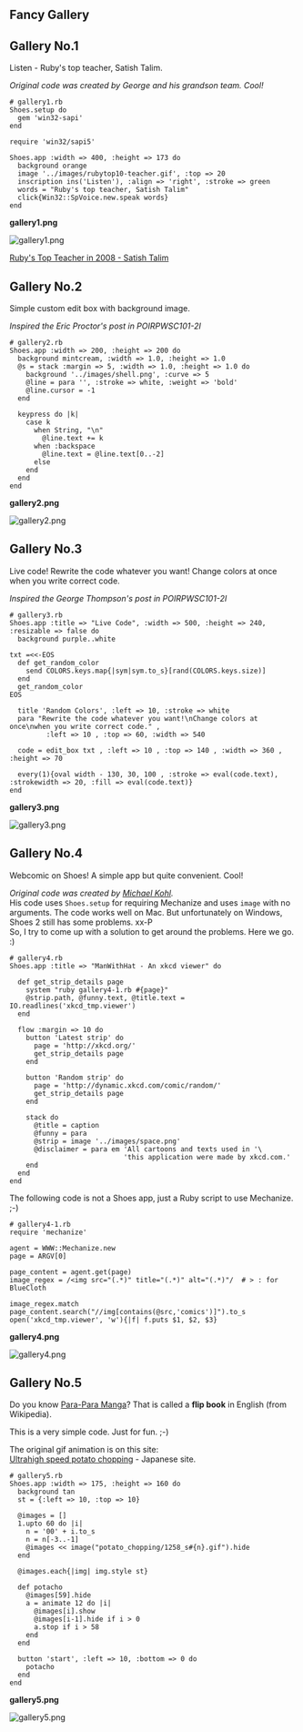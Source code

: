 Fancy Gallery
-------------

Gallery No.1
------------
Listen - Ruby's top teacher, Satish Talim.

*Original code was created by George and his grandson team. Cool!*

	# gallery1.rb
	Shoes.setup do
	  gem 'win32-sapi'
	end
	
	require 'win32/sapi5'
	
	Shoes.app :width => 400, :height => 173 do
	  background orange
	  image '../images/rubytop10-teacher.gif', :top => 20
	  inscription ins('Listen'), :align => 'right', :stroke => green
	  words = "Ruby's top teacher, Satish Talim"
	  click{Win32::SpVoice.new.speak words}
	end

**gallery1.png**

![gallery1.png](http://github.com/ashbb/shoes_tutorial_html/raw/master/images/gallery1.png)


[Ruby's Top Teacher in 2008 - Satish Talim](http://www.rubyinside.com/rubys-top-teacher-in-2008-satish-talim-1396.html)


Gallery No.2
------------
Simple custom edit box with background image.

*Inspired the Eric Proctor's post in POIRPWSC101-2I*

	# gallery2.rb
	Shoes.app :width => 200, :height => 200 do
	  background mintcream, :width => 1.0, :height => 1.0
	  @s = stack :margin => 5, :width => 1.0, :height => 1.0 do
	    background '../images/shell.png', :curve => 5
	    @line = para '', :stroke => white, :weight => 'bold'
	    @line.cursor = -1
	  end
	  
	  keypress do |k|
	    case k
	      when String, "\n"
	        @line.text += k
	      when :backspace
	        @line.text = @line.text[0..-2]
	      else
	    end
	  end
	end
	

**gallery2.png**

![gallery2.png](http://github.com/ashbb/shoes_tutorial_html/raw/master/images/gallery2.png)


Gallery No.3
------------
Live code! Rewrite the code whatever you want! Change colors at once when you write correct code.

*Inspired the George Thompson's post in POIRPWSC101-2I*

	# gallery3.rb
	Shoes.app :title => "Live Code", :width => 500, :height => 240, :resizable => false do
	  background purple..white
	 
	txt =<<-EOS
	  def get_random_color
	    send COLORS.keys.map{|sym|sym.to_s}[rand(COLORS.keys.size)]
	  end
	  get_random_color
	EOS
	 
	  title 'Random Colors', :left => 10, :stroke => white
	  para "Rewrite the code whatever you want!\nChange colors at once\nwhen you write correct code." ,
	         :left => 10 , :top => 60, :width => 540
	 
	  code = edit_box txt , :left => 10 , :top => 140 , :width => 360 , :height => 70
	 
	  every(1){oval width - 130, 30, 100 , :stroke => eval(code.text), :strokewidth => 20, :fill => eval(code.text)}
	end
	 


**gallery3.png**

![gallery3.png](http://github.com/ashbb/shoes_tutorial_html/raw/master/images/gallery3.png)



Gallery No.4
------------
Webcomic on Shoes! A simple app but quite convenient. Cool!

*Original code was created by [Michael Kohl](http://citizen428.net/).* <br>
His code uses `Shoes.setup` for requiring Mechanize and uses `image` with no arguments. The code works well on Mac. But unfortunately on Windows, Shoes 2 still has some problems. xx-P <br>
So, I try to come up with a solution to get around the problems. Here we go. :)

	# gallery4.rb
	Shoes.app :title => "ManWithHat - An xkcd viewer" do
	 
	  def get_strip_details page
	    system "ruby gallery4-1.rb #{page}"
	    @strip.path, @funny.text, @title.text = IO.readlines('xkcd_tmp.viewer')
	  end
	 
	  flow :margin => 10 do
	    button 'Latest strip' do
	      page = 'http://xkcd.org/'
	      get_strip_details page
	    end
	    
	    button 'Random strip' do
	      page = 'http://dynamic.xkcd.com/comic/random/'
	      get_strip_details page
	    end
	 
	    stack do
	      @title = caption
	      @funny = para
	      @strip = image '../images/space.png'
	      @disclaimer = para em 'All cartoons and texts used in '\
	                            'this application were made by xkcd.com.'
	    end
	  end
	end

The following code is not a Shoes app, just a Ruby script to use Mechanize. ;-)

	# gallery4-1.rb
	require 'mechanize'
	 
	agent = WWW::Mechanize.new
	page = ARGV[0]
	
	page_content = agent.get(page)
	image_regex = /<img src="(.*)" title="(.*)" alt="(.*)"/  # > : for BlueCloth
	
	image_regex.match page_content.search("//img[contains(@src,'comics')]").to_s
	open('xkcd_tmp.viewer', 'w'){|f| f.puts $1, $2, $3}


**gallery4.png**

![gallery4.png](http://github.com/ashbb/shoes_tutorial_html/raw/master/images/gallery4.png)


Gallery No.5
------------
Do you know [Para-Para Manga](http://en.wikipedia.org/wiki/Flip_book)? That is called a **flip book** in English (from Wikipedia).

This is a very simple code. Just for fun. ;-)

The original gif animation is on this site: <br>
[Ultrahigh speed potato chopping](http://www.paraman.net/play/preview/1258) - Japanese site.

	# gallery5.rb
	Shoes.app :width => 175, :height => 160 do
	  background tan
	  st = {:left => 10, :top => 10}
	  
	  @images = []
	  1.upto 60 do |i|
	    n = '00' + i.to_s
	    n = n[-3..-1]
	    @images << image("potato_chopping/1258_s#{n}.gif").hide
	  end
	  
	  @images.each{|img| img.style st}
	  
	  def potacho
	    @images[59].hide
	    a = animate 12 do |i|
	      @images[i].show
	      @images[i-1].hide if i > 0
	      a.stop if i > 58
	    end
	  end
	  
	  button 'start', :left => 10, :bottom => 0 do
	    potacho
	  end
	end

**gallery5.png**

![gallery5.png](http://github.com/ashbb/shoes_tutorial_html/raw/master/images/gallery5.png)
